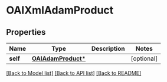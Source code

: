 # OAIXmlAdamProduct

## Properties
Name | Type | Description | Notes
------------ | ------------- | ------------- | -------------
**self** | [**OAIAdamProduct***](OAIAdamProduct.md) |  | [optional] 

[[Back to Model list]](../README.md#documentation-for-models) [[Back to API list]](../README.md#documentation-for-api-endpoints) [[Back to README]](../README.md)



